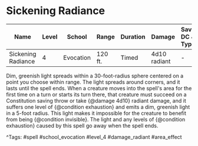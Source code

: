 # Sickening Radiance

| Name | Level | School | Range | Duration | Damage | Save DC & Type |
|------|-------|--------|-------|----------|--------|----------------|
| Sickening Radiance | 4 | Evocation | 120 ft. | Timed | 4d10 radiant | - |

Dim, greenish light spreads within a 30-foot-radius sphere centered on a point you choose within range. The light spreads around corners, and it lasts until the spell ends. When a creature moves into the spell's area for the first time on a turn or starts its turn there, that creature must succeed on a Constitution saving throw or take {@damage 4d10} radiant damage, and it suffers one level of {@condition exhaustion} and emits a dim, greenish light in a 5-foot radius. This light makes it impossible for the creature to benefit from being {@condition invisible}. The light and any levels of {@condition exhaustion} caused by this spell go away when the spell ends.

^Tags: #spell #school_evocation #level_4 #damage_radiant #area_effect